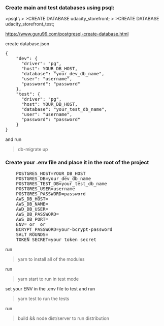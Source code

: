 <h3>Create main and test databases using psql:</h3>
>psql \<username\>
>
>CREATE DATABASE udacity_storefront;
>
>CREATE DATABASE udacity_storefront_test;

https://www.guru99.com/postgresql-create-database.html

create database.json 
<pre>
{
	"dev": {
	  "driver": "pg",
	  "host": YOUR_DB_HOST,
	  "database": "your_dev_db_name",
	  "user": "username",
	  "password": "password"
	},
	"test": {
	  "driver": "pg",
	  "host": YOUR_DB_HOST,
	  "database": "your_test_db_name",
	  "user": "username",
	  "password": "password"
	}
}</pre>

and run 
>db-migrate up


<h3>Create your .env file and place it in the root of the project</h3> 
<pre>
	POSTGRES_HOST=YOUR_DB_HOST
	POSTGRES_DB=your_dev_db_name
	POSTGRES_TEST_DB=your_test_db_name
	POSTGRES_USER=username
	POSTGRES_PASSWORD=password
	AWS_DB_HOST=<your AWS DB Host Name>
	AWS_DB_NAME=<your AWS DB Name>
	AWD_DB_USER=<your AWS DB username>
	AWS_DB_PASSWORD=<your AWS DB password>
	AWS_DB_PORT=<your AWS DB Port>
	ENV=<test> or <dev> or <prod>
	BCRYPT_PASSWORD=your-bcrypt-password
	SALT_ROUNDS=<integer>
	TOKEN_SECRET=your_token_secret
</pre>

run 
>yarn
to install all of the modules

run 
>yarn start 
to run in test mode

set your ENV in the .env file to test and run
>yarn test 
to run the tests

run 
>build && node dist/server 
to run distribution
